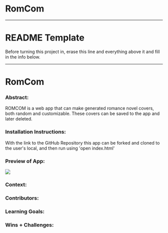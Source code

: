 # RomCom

______________________________________________________  
# README Template  
Before turning this project in, erase this line and everything above it and fill in the info below.  
______________________________________________________  

# RomCom  

### Abstract:
[//]: <> (Briefly describe what you built and its features. What problem is the app solving? How does this application solve that problem?)
ROMCOM is a web app that can make generated romance novel covers, both random and customizable. These covers can be saved to the app and later deleted.

### Installation Instructions:
[//]: <> (What steps does a person have to take to get your app cloned down and running?)
With the link to the GitHub Repository this app can be forked and cloned to the user's local, and then run using 'open index.html'

### Preview of App:
[//]: <> (Provide ONE gif or screenshot of your application - choose the "coolest" piece of functionality to show off.)
![](../../Desktop/Screenshot%202023-04-01%20at%201.35.18%20PM.png)
### Context:
[//]: <> (Give some context for the project here. How long did you have to work on it? How far into the Turing program are you?)

### Contributors:
[//]: <> (Who worked on this application? Link to their GitHubs.)

### Learning Goals:
[//]: <> (What were the learning goals of this project? What tech did you work with?)

### Wins + Challenges:
[//]: <> (What are 2-3 wins you have from this project? What were some challenges you faced - and how did you get over them?)
